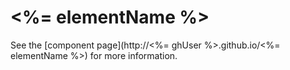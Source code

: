 # <%= elementName %>

See the [component page](http://<%= ghUser %>.github.io/<%= elementName %>) for more information.
